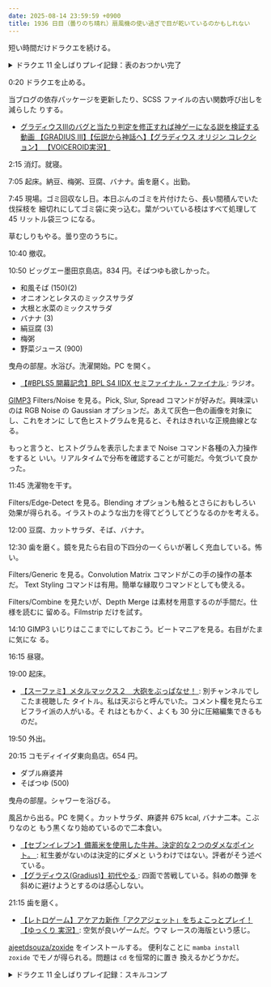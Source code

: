 ```yaml
---
date: 2025-08-14 23:59:59 +0900
title: 1936 日目（曇りのち晴れ）扇風機の使い過ぎで目が乾いているのかもしれない
---
```


短い時間だけドラクエを続ける。

<details><summary>ドラクエ 11 全しばりプレイ記録：表のおつかい完了</summary>
<p>キャンプに戻って鍛冶。エンパイアブレードとオリハルコンのツメを作る。
修練場に戻って集落の方にいる依頼人にモノを見せる。報酬のスキルのたね十個を入手。
次回はスキルのたね埋めをやって仲間全員のスキルパネルを完成させたい。</p>
</details>

0:20 ドラクエを止める。

当ブログの依存パッケージを更新したり、SCSS ファイルの古い関数呼び出しを減らした
りする。

* [グラディウスIIIのバグと当たり判定を修正すれば神ゲーになる説を検証する動画
  【GRADIUS III】【伝説から神話へ】【グラディウス オリジン コレクション】
  【VOICEROID実況】](https://www.youtube.com/watch?v=1WE4y6oZNME)

2:15 消灯。就寝。

7:05 起床。納豆、梅粥、豆腐、バナナ。歯を磨く。出勤。

7:45 現場。ゴミ回収なし日。本日ぶんのゴミを片付けたら、長い間積んでいた伐採枝を
細切れにしてゴミ袋に突っ込む。葉がついている枝はすべて処理して 45 リットル袋三つ
になる。

草むしりもやる。曇り空のうちに。

10:40 撤収。

10:50 ビッグエー墨田京島店。834 円。そばつゆも欲しかった。

* 和風そば (150)(2)
* オニオンとレタスのミックスサラダ
* 大根と水菜のミックスサラダ
* バナナ (3)
* 絹豆腐 (3)
* 梅粥
* 野菜ジュース (900)

曳舟の部屋。水浴び。洗濯開始。PC を開く。

* [【#BPLS5 開幕記念】BPL S4 IIDX セミファイナル・ファイナル
  ](https://www.youtube.com/watch?v=WG-a2krDXZs): ラジオ。

[GIMP3] Filters/Noise を見る。Pick, Slur, Spread コマンドが好みだ。興味深いのは
RGB Noise の Gaussian オプションだ。あえて灰色一色の画像を対象にし、これをオンに
して色ヒストグラムを見ると、それはきれいな正規曲線となる。

もっと言うと、ヒストグラムを表示したままで Noise コマンド各種の入力操作をすると
いい。リアルタイムで分布を確認することが可能だ。今気づいて良かった。

11:45 洗濯物を干す。

Filters/Edge-Detect を見る。Blending オプションも触るとさらにおもしろい
効果が得られる。イラストのような出力を得てどうしてどうなるのかを考える。

12:00 豆腐、カットサラダ、そば、バナナ。

12:30 歯を磨く。鏡を見たら右目の下四分の一くらいが著しく充血している。怖い。

Filters/Generic を見る。Convolution Matrix コマンドがこの手の操作の基本だ。
Text Styling コマンドは有用。簡単な縁取りコマンドとしても使える。

Filters/Combine を見たいが、Depth Merge は素材を用意するのが手間だ。仕様を読むに
留める。Filmstrip だけを試す。

14:10 GIMP3 いじりはここまでにしておこう。ビートマニアを見る。右目がたまに気にな
る。

16:15 昼寝。

19:00 起床。

* [【スーファミ】メタルマックス２　大砲をぶっぱなせ！
  ](https://www.youtube.com/watch?v=_tgCFGIwnRI): 別チャンネルでしこたま視聴した
  タイトル。私は天ぷらと呼んでいた。コメント欄を見たらエビフライ派の人がいる。そ
  れはともかく、よくも 30 分に圧縮編集できるものだ。

19:50 外出。

20:15 コモディイイダ東向島店。654 円。

* ダブル麻婆丼
* そばつゆ (500)

曳舟の部屋。シャワーを浴びる。

風呂から出る。PC を開く。カットサラダ、麻婆丼 675 kcal, バナナ二本。こぶりなのと
もう黒くなり始めているので二本食い。

* [【セブンイレブン】備蓄米を使用した牛丼。決定的な２つのダメなポイント。
  ](https://www.youtube.com/watch?v=672gLUaOqSg): 紅生姜がないのは決定的にダメと
  いうわけではない。評者がそう述べている。
* [【グラディウス(Gradius)】初代やる
  ](https://www.youtube.com/watch?v=diMw-IlzYIM): 四面で苦戦している。斜めの敵弾
  を斜めに避けようとするのは感心しない。

21:15 歯を磨く。

* [【レトロゲーム】アケアカ新作「アクアジェット」をちょこっとプレイ！【ゆっくり
  実況】](https://www.youtube.com/watch?v=cbH1UboR9rM): 空気が良いゲームだ。ウマ
  レースの海版という感じ。

[ajeetdsouza/zoxide](https://github.com/ajeetdsouza/zoxide) をインストールする。
便利なことに `mamba install zoxide` でモノが得られる。問題は `cd` を恒常的に置き
換えるかどうかだ。

<details><summary>ドラクエ 11 全しばりプレイ記録：スキルコンプ</summary>
<p>スキルのたねを今 36 個持っている。全員のスキルを完全にするためにはここから 29 個稼ぎたい。
わかりやすさのために、埋めるのが楽な仲間に種を与える。カミュ、マルティナ、ロウが 3, 3, 5 個。
主人公以外が 12 個必要。双子に 12 個ずつ分け与えると一個余る。したがって、グレイグ、シルビア、主人公で 37 個集めれば十分だ。</p>

<p>冒険の書の世界のパデキアの洞窟と天馬の塔と 3D モードを往復してスキルのたねをかき集める。
シルビアをまずコンプ。</p>

<p>グレイグもコンプ。12 個集めるのに 30 分くらいかかる？</p>

<p>主人公はメタル斬りとライデインを閉めていた。計算が違っていたのか種が二個余る。
いったんタイトル画面に戻ってスキルポイントがムダにならないように振り直す。
この作業はセーブを必然的にこまめに行うことになり安全だ。時間はかかるが。</p>

<p>称号もれんけい技も大幅に増えた。</p>
</details>

<!-- 残りスキルの種
主人公 24 - 10 = 14
カミュ 18 - 15 = 3
ベロニカ 18 - 6 = 12
セーニャ 20 - 8 = 12
シルビア 20 - 8 = 12
マルティナ 25 - 22 = 3
ロウ 14 - 9 = 5
グレイグ 14 - 2 = 12
-->

[GIMP3]: <https://docs.gimp.org/3.0/en/>
